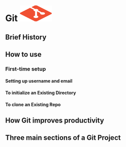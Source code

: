 # Git <img src="Images/git_logo.png" alt="git logo" width= 100 height=50>

## Brief History

## How to use

### First-time setup
#### Setting up username and email
#### To initialize an Existing Directory
#### To clone an Existing Repo

## How Git improves productivity

## Three main sections of a Git Project